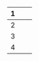 | 1    |      |      |
| ---- | ---- | ---- |
| 2    |      |      |
| 3    |      |      |
| 4    |      |      |

